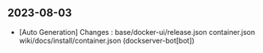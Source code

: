 
## 2023-08-03
 * [Auto Generation] Changes : base/docker-ui/release.json container.json wiki/docs/install/container.json (dockserver-bot[bot])
